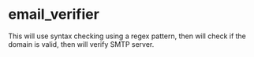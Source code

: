 # email_verifier

This will use syntax checking using a regex pattern, then will check if the domain is valid, then will verify SMTP server.
